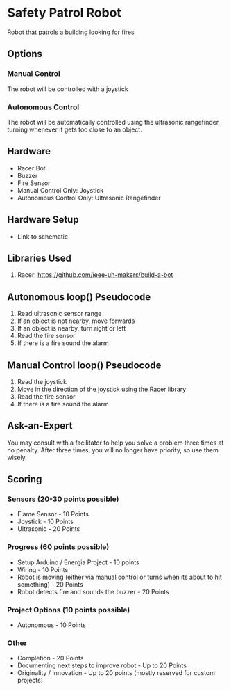 # Safety Patrol Robot
Robot that patrols a building looking for fires

## Options
### Manual Control
The robot will be controlled with a joystick

### Autonomous Control
The robot will be automatically controlled using the ultrasonic rangefinder, turning whenever it gets too close to an object.

## Hardware
- Racer Bot
- Buzzer
- Fire Sensor
- Manual Control Only: Joystick
- Autonomous Control Only: Ultrasonic Rangefinder

## Hardware Setup
- Link to schematic

## Libraries Used
1. Racer: https://github.com/ieee-uh-makers/build-a-bot

## Autonomous loop() Pseudocode
1. Read ultrasonic sensor range
2. If an object is not nearby, move forwards
3. If an object is nearby, turn right or left
4. Read the fire sensor
5. If there is a fire sound the alarm

## Manual Control loop() Pseudocode
1. Read the joystick
2. Move in the direction of the joystick using the Racer library
3. Read the fire sensor
4. If there is a fire sound the alarm

## Ask-an-Expert
You may consult with a facilitator to help you solve a problem three times at no penalty. After three times, you will no longer have priority, so use them wisely.

## Scoring
### Sensors (20-30 points possible)
- Flame Sensor - 10 Points
- Joystick - 10 Points
- Ultrasonic - 20 Points

### Progress (60 points possible)
- Setup Arduino / Energia Project - 10 points
- Wiring - 10 Points
- Robot is moving (either via manual control or turns when its about to hit something) - 20 Points
- Robot detects fire and sounds the buzzer - 20 Points

### Project Options (10 points possible)
- Autonomous - 10 Points

### Other
- Completion - 20 Points
- Documenting next steps to improve robot - Up to 20 Points
- Originality / Innovation - Up to 20 points (mostly reserved for custom projects)

